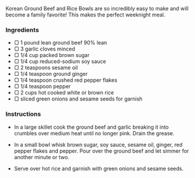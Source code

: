 Korean Ground Beef and Rice Bowls are so incredibly easy to make and will become a family favorite! This makes the perfect weeknight meal.

### Ingredients 

- ▢ 1 pound lean ground beef 90% lean
- ▢ 3 garlic cloves minced
- ▢ 1/4 cup packed brown sugar
- ▢ 1/4 cup reduced-sodium soy sauce
- ▢ 2 teaspoons sesame oil
- ▢ 1/4 teaspoon ground ginger
- ▢ 1/4 teaspoon crushed red pepper flakes
- ▢ 1/4 teaspoon pepper
- ▢ 2 cups hot cooked white or brown rice
- ▢ sliced green onions and sesame seeds for garnish

### Instructions 

- In a large skillet cook the ground beef and garlic breaking it into crumbles over medium heat until no longer pink. Drain the grease.
    
- In a small bowl whisk brown sugar, soy sauce, sesame oil, ginger, red pepper flakes and pepper. Pour over the ground beef and let simmer for another minute or two.
    
- Serve over hot rice and garnish with green onions and sesame seeds.
